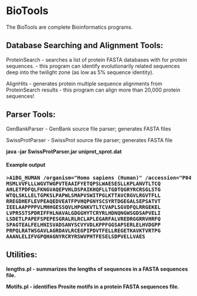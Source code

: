# BioTools
The BioTools are complete Bioinformatics programs.

<h2>Database Searching and Alignment Tools:</h2>

  ProteinSearch - searches a list of protein FASTA databases with for protein sequences.
                - this program can identify evolutionarily related sequences deep into 
                  the twilight zone (as low as 5% sequence identity).

  AlignHits - generates protein multiple sequence alignments from ProteinSearch results
            - this program can align more than 20,000 protein sequences!


<h2>Parser Tools:</h2>

  GenBankParser - GenBank source file parser; generates FASTA files

  SwissProtParser - SwissProt source file parser; generates FASTA file

  <b>java -jar SwissProtParser.jar uniprot_sprot.dat

 <h4>Example output</h4>
<pre>
>A1BG_HUMAN /organism="Homo sapiens (Human)" /accession="P04217" /gene="A1BG" /taxon_id="9606" /refseq_id="NP_570602" /description="RecName: Full=Alpha-1B-glycoprotein; AltName: Full=Alpha-1-B glycoprotein; Flags: Precursor;" /id="A1BG_HUMAN" /taxonomy="Eukaryota; Metazoa; Chordata; Craniata; Vertebrata; Euteleostomi; Mammalia; Eutheria; Euarchontoglires; Primates; Haplorrhini; Catarrhini; Hominidae; Homo"
MSMLVVFLLLWGVTWGPVTEAAIFYETQPSLWAESESLLKPLANVTLTCQ
AHLETPDFQLFKNGVAQEPVHLDSPAIKHQFLLTGDTQGRYRCRSGLSTG
WTQLSKLLELTGPKSLPAPWLSMAPVSWITPGLKTTAVCRGVLRGVTFLL
RREGDHEFLEVPEAQEDVEATFPVHQPGNYSCSYRTDGEGALSEPSATVT
IEELAAPPPPVLMHHGESSQVLHPGNKVTLTCVAPLSGVDFQLRRGEKEL
LVPRSSTSPDRIFFHLNAVALGDGGHYTCRYRLHDNQNGWSGDSAPVELI
LSDETLPAPEFSPEPESGRALRLRCLAPLEGARFALVREDRGGRRVHRFQ
SPAGTEALFELHNISVADSANYSCVYVDLKPPFGGSAPSERLELHVDGPP
PRPQLRATWSGAVLAGRDAVLRCEGPIPDVTFELLREGETKAVKTVRTPG
AAANLELIFVGPQHAGNYRCRYRSWVPHTFESELSDPVELLVAES
</pre>

<h2>Utilities:</h2>

  lengths.pl - summarizes the lengths of sequences in a FASTA sequences file.

  Motifs.pl - identifies Prosite motifs in a protein FASTA sequences file.
